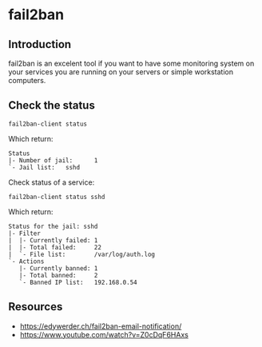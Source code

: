# fail2ban

## Introduction

fail2ban is an excelent tool if you want to have some monitoring system on your services you are running on your servers or simple workstation computers.

## Check the status

    fail2ban-client status

Which return:

```
Status
|- Number of jail:      1
`- Jail list:   sshd
```

Check status of a service:

    fail2ban-client status sshd

Which return:

```
Status for the jail: sshd
|- Filter
|  |- Currently failed: 1
|  |- Total failed:     22
|  `- File list:        /var/log/auth.log
`- Actions
   |- Currently banned: 1
   |- Total banned:     2
   `- Banned IP list:   192.168.0.54
```

## Resources

- https://edywerder.ch/fail2ban-email-notification/
- https://www.youtube.com/watch?v=Z0cDqF6HAxs

